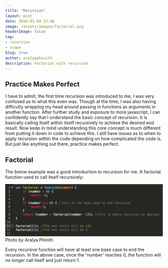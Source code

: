 ```yaml
---
title: "Recursion"
layout: post
date: 2016-03-04 22:48
image: /assets/images/factorial.png
headerImage: false
tag:
- recursion
- scope
blog: true
author: aralyaphinith
description: Factorial with recursion
---
```


<div class="breaker"></div>

## Practice Makes Perfect

I have to admit, the first time recursion was introduced to me, I was very confused as to what this even was.  Though at the time, I was also having difficulty wrapping my head around passing in functions as arguments in another function.  After further study and exposure to more javascript, I can confidently say that I understand the basic concept of recursion.  It is basically calling itself within itself recursively to achieve the desired end result.  Now keep in mind understanding this core concept is much different from putting it down in code to achieve this.  I still have issues as to when to apply recursion within the code depending on how complicated the code is.  But just like anything out there, practice makes perfect.

## Factorial

The below example was a good introduction to recursion for me.  A factorial function used to call itself recursively:

<div class="factorial">
  <img class="image" src="../assets/images/factorial.png" alt="factorial function">
  <figcaption class="caption">Photo by Aralya Phinith</figcaption>
</div>

Every recursive function will have at least one base case to end the recursion.  In the above case, once the 'number' reaches 0, the function will no longer call itself and just return 1.

<div class="breaker"></div>








